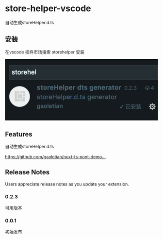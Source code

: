# store-helper-vscode

自动生成storeHelper.d.ts

## 安装

在vscode 插件市场搜索  storehelper 安装

![](2019-04-02-19-01-43.png)

## Features

自动生成storeHelper.d.ts

https://github.com/gaoletian/nuxt-ts-pont-demo，

## Release Notes

Users appreciate release notes as you update your extension.

### 0.2.3

可用版本

### 0.0.1

初始发布
